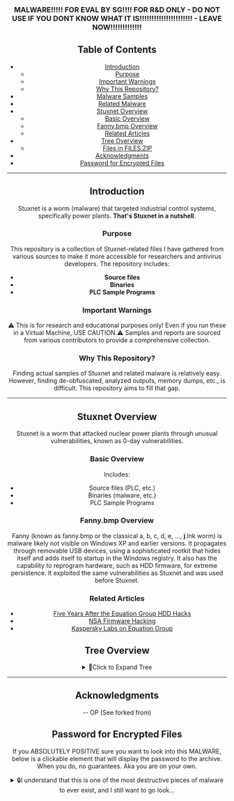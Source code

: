 <div align="center">
<h3>MALWARE!!!!! FOR EVAL BY SG!!!! FOR R&D ONLY - DO NOT USE IF YOU DONT KNOW WHAT IT IS!!!!!!!!!!!!!!!!!!!!!! - LEAVE NOW!!!!!!!!!!!!! </h3>

## Table of Contents

- [Introduction](#introduction)
  - [Purpose](#purpose)
  - [Important Warnings](#important-warnings)
  - [Why This Repository?](#why-this-repository)
- [Malware Samples](#malware-samples)
- [Related Malware](#related-malware)
- [Stuxnet Overview](#stuxnet-overview)
  - [Basic Overview](#basic-overview)
  - [Fanny.bmp Overview](#fannybmp-overview)
  - [Related Articles](#related-articles)
- [Tree Overview](#tree-overview)
  - [Files in FILES.ZIP](#files-in-fileszip)
 - [Acknowledgments](#acknowledgments)
- [Password for Encrypted Files](#password-for-encrypted-files)

---

## Introduction

Stuxnet is a worm (malware) that targeted industrial control systems, specifically power plants. **That's Stuxnet in a nutshell**.

### Purpose

This repository is a collection of Stuxnet-related files I have gathered from various sources to make it more accessible for researchers and antivirus developers. The repository includes:
- **Source files**
- **Binaries**
- **PLC Sample Programs**

### Important Warnings
⚠️ This is for research and educational purposes only! Even if you run these in a Virtual Machine, USE CAUTION.⚠ Samples and reports are sourced from various contributors to provide a comprehensive collection.

### Why This Repository?

Finding actual samples of Stuxnet and related malware is relatively easy. However, finding de-obfuscated, analyzed outputs, memory dumps, etc., is difficult. This repository aims to fill that gap.


---



## Stuxnet Overview

Stuxnet is a worm that attacked nuclear power plants through unusual vulnerabilities, known as 0-day vulnerabilities.

### Basic Overview

Includes:
- Source files (PLC, etc.)
- Binaries (malware, etc.)
- PLC Sample Programs

### Fanny.bmp Overview
Fanny (known as fanny.bmp or the classical a, b, c, d, e, ..., __j__.lnk worm) is malware likely not visible on Windows XP and earlier versions. It propagates through removable USB devices, using a sophisticated rootkit that hides itself and adds itself to startup in the Windows registry. It also has the capability to reprogram hardware, such as HDD firmware, for extreme persistence. It exploited the same vulnerabilities as Stuxnet and was used before Stuxnet.


### Related Articles

- [Five Years After the Equation Group HDD Hacks](https://www.zdnet.com/article/five-years-after-the-equation-group-hdd-hacks-firmware-security-still-sucks/)
- [NSA Firmware Hacking](https://www.wired.com/2015/02/nsa-firmware-hacking/)
- [Kaspersky Labs on Equation Group](https://www.theregister.com/2015/02/17/kaspersky_labs_equation_group/)

## Tree Overview

<details>
<summary>🌻Click to Expand Tree</summary>

### Files in FILES.ZIP

|  Special files    |
|----------------|
| PLC_ROOTKIT     |


**STUXNET.DLL_EMBEDDED_RSRCS:**

| File Name      |
|----------------|
| bin201.bin     |
| bin202.bin     |
| bin203.bin     |
| bin205.bin     |
| bin208.bin     |
| bin209.bin     |
| bin210.bin     |
| bin221.bin     |
| bin222.bin     |
| bin240.bin     |
| bin241.bin     |
| bin242.bin     |
| bin250.bin     |

**STEP7:**

| File Name                             |
|---------------------------------------|
| STL-cheat-sheet-by-category.pdf       |
| STL-cheat-sheet-by-alphabet (1).pdf   |
| S_ST70_XX_00030V.TIF                  |
| SIMATIC_STEP7_Basic_software.jpg      |
| HW_e.gif                              |
| 25209116_STEP7Example.zip             |

**BINS:**

| File Name                                                                                  |
|--------------------------------------------------------------------------------------------|
| '~WTR4141_J_37FC7C5D89F1E5A96F54318DF1A2B905.dll'                                          |
| wincc_kernel32.dll.aslr.00013b86.livebin.exe                                               |
| unknown_hook_in_services_memorymod-0x006b0000-0x006b1000.livebin.exe                       |
| S_D102BDAD06B27616BABE442E14461059                                                         |
| R_98FBEBD8883021FBE6464C37ACF17938                                                         |
| Q_C1CB4117D9998C79AE10C1B890C23A4D                                                         |
| P_F9BAE53E77B31841235F698955AECE30.dll                                                     |
| O_CC1DB5360109DE3B857654297D262CA1.dll                                                     |
| N_CA9EABEAB482524E5797C684398335D5                                                         |
| mrxnet.sys.livebin.exe                                                                     |
| mrxnet.sys.593503354.mapped.livebin                                                        |
| mrxcls.sys.livebin.exe                                                                     |
| mrxcls.sys.1278394761.mapped.livebin                                                       |
| memorymod-pe-0x10000000-0x10138000.1155327658.mapped.livebin                               |
| memorymod-pe-0x00090000-0x0010a000.1990061290.mapped.livebin                               |
| memorymod-0x006b0000-0x006b1000.450210202.mapped.livebin                                   |
| maindll_dropper_memorymod-pe-0x10000000-0x10138000.livebin.exe                             |
| M_1E17D81979271CFA44D471430FE123A5                                                         |
| lsass.exe.1373553098.mapped.livebin                                                        |
| lsass2_memorymod-pe-0x00090000-0x0010a000.livebin.exe                                      |
| lsass1_lsass.exe.livebin.exe                                                               |
| L_4589EF6876E9C8C05DCF4DB00A54887B                                                         |
| kernel32.dll.aslr.00013b86.1616636409.mapped.livebin                                       |
| K_055A3421813CAF77E1387FF77B2E2E28                                                         |
| I_F8153747BAE8B4AE48837EE17172151E                                                         |
| H_A3844A1B6BE3F6FAF9C276858F40960                                                          |
| G_F979C6A3E668C5073C4C6506461B034E                                                         |
| F_335707EABBE7FF256E0650432ACCEC9B                                                         |
| E_789F6F8DE3F140CF5D73BEF0B8ABAF78                                                         |
| desktop.ini                                                                                |
| D_7A4E2D2638A454442EFB95F23DF391A1                                                         |
| C_016169EBEBF1CEC2AAD6C7F0D0EE9026                                                         |
| B_74DDC49A7C121A61B8D06C03F92D0C13                                                         |
| A_30DF51C9F0D9B010350DC09ABE1E4E97.ex$                                                    |

</details>


---

## Acknowledgments

-- OP (See forked from)



## Password for Encrypted Files
If you ABSOLUTELY POSITIVE sure you want to look into this MALWARE, below is a clickable element that will display the password to the archive. When you do, no guarantees. Aka you are on your own.
<details>
<summary>🔒I understand that this is one of the most destructive pieces of malware to ever exist, and I still want to go look...</summary>

- **INFECTEDIKNOWWHATIAMDOING**
- **infected**

```
// notes
 If you see a lot of `$\textcolor{red}{\...`, you need to enable JavaScript. It's just red text.

```
